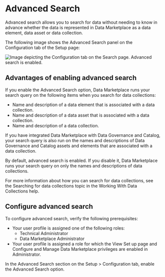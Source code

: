 # Advanced Search

Advanced search allows you to search for data without needing to know in advance whether the data is represented in Data Marketplace as a data element, data asset or data collection.

The following image shows the Advanced Search panel on the Configuration tab of the Setup page:

![Image depicting the Configuration tab on the Search page. Advanced search is enabled.](https://onlinehelp.informatica.com/IICS/prod/DMP/en/cc-setup-data-marketplace/images/GUID-ED308A27-7B34-47DB-882E-563E17779A43-low.png)

## Advantages of enabling advanced search

If you enable the Advanced Search option, Data Marketplace runs your search query on the following items when you search for data collections:

- Name and description of a data element that is associated with a data collection.
- Name and description of a data asset that is associated with a data collection.
- Name and description of a data collection.

If you have integrated Data Marketplace with Data Governance and Catalog, your search query is also run on the names and descriptions of Data Governance and Catalog assets and elements that are associated with a data collection.

By default, advanced search is enabled. If you disable it, Data Marketplace runs your search query on only the names and descriptions of data collections.

For more information about how you can search for data collections, see the Searching for data collections topic in the Working With Data Collections help.

## Configure advanced search

To configure advanced search, verify the following prerequisites:

- Your user profile is assigned one of the following roles:
  - Technical Administrator
  - Data Marketplace Administrator
- Your user profile is assigned a role for which the View Set up page and Configure and Manage Data Marketplace privileges are enabled in Administrator.

In the Advanced Search section on the Setup > Configuration tab, enable the Advanced Search option.
